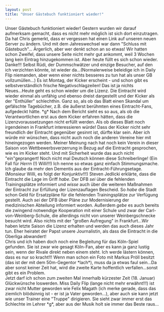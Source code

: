 ```yaml
---
layout: post
title: "Unser Gästebuch funktioniert wieder!"
---
```


Unser Gästebuch funktioniert wieder! Gestern wurden wir darauf aufmerksam gemacht, dass es nicht mehr möglich ist sich dort einzutragen. Da hat Chris gemerkt, dass er vergessen hat einen Link auf unseren neuen Server zu ändern. Und mit dem Jahreswechsel war dann "Schluss mit Gästebuch"... Ärgerlich, aber wer denkt schon an so etwas! Wir hatten schon Zweifel, dass unsere Seite nicht mehr gut ankommt, weil 3 Wochen lang kein Eintrag hinzugekommen ist. Aber heute füllt es sich schon wieder. Danke!!! Selbst Rüdi, der Dummschwätzer und einzige Besucher, auf den ich verzichten könnte, ist wieder da...(Normalerweise beleidige ich in Daily Flip niemanden, aber wenn einer nichts besseres zu tun hat als unser GB vollzumüllen...) Es ist Montag, der Kicker erscheint - und schon gibt es selbstverständlich frische Negativschlagzeilen! Das ist ja nichts Neues...Heute geht es schon wieder um die Lizenz. Die Eintracht wird wieder einmal als unfähig und ebenso dreist dargestellt und der Kicker als der "Enthüller" schlechthin. Ganz so, als ob das Blatt einen Skandal um gefälschte Tagebücher, z.B. die äußerst berühmten eines Eintracht-Fans, aufgedeckt hätte. \*g\* Nach dem Bericht sieht es so aus, als ob die Verantwortlichen erst aus dem Kicker erfahren hätten, dass die Lizenzvoraussetzungen nicht erfüllt werden. Als ob dieses Blatt noch irgendeinen in Frankfurt interessieren würde! Dass der Kicker nicht sehr freundlich der Eintracht gegenüber gesinnt ist, dürfte klar sein. Aber ich würde mir wünschen, dass nicht auch noch die anderen Vereine hier mit hineingezogen werden. Meiner Meinung nach hat noch kein Verein in dieser Saison von Wettbewerbsverzerrung in Bezug auf die Eintracht gesprochen, wie es im Kicker steht. Und mit Sicherheit wurde das auch nicht "ein"geprangert! Noch nicht mal Deutsch können diese Schreiberlinge! (Ein Fall für _Herrn_ (!) Willi!!!) Ich nenne so etwas ganz einfach Stimmungsmache. Ich glaube da mehr den Dementis aus der Eintracht-Führungsetage. (Monsieur Willi, es folgt der Konjunktiv!!!) Steven Jedlicki erklärte, dass die Eintracht die Lage im Griff _habe_. Der DFB _sei_ über die fehlenden Trainingsplätze informiert und _wisse_ auch über die weiteren Maßnahmen der Eintracht zur Erfüllung der Lizenzauflagen Bescheid. So _habe_ die Stadt schon Geld für Ersatzpläne für die fehlenden Trainingsplätze zur Verfügung gestellt. Auch _sei_ der DFB über Pläne zur Modernisierung der medizinischen Abteilung informiert worden. Außerdem _gebe_ es auch bereits die zwingend notwendige Kooperation mit einer Schule und zwar der Carl-von-Weinberg-Schule, die allerdings nicht von unserer Weinbergschnecke besucht wird. Also nichts mit der "großen Aufregung" in Frankfurt...Wir haben letzte Saison die Lizenz erhalten und werden das auch dieses Jahr tun. Eher heiratet der Papst unsere Journalistin, als dass die Eintracht in die Oberliga abwandert!  
Chris und ich haben doch noch eine Begleitung für das Köln-Spiel gefunden. Sie ist zwar wie gesagt Köln-Fan, aber es kann ja ganz lustig sein, wenn der Rivale direkt neben einem steht. Ich werde lästern können, dass es nur so kracht!!! Wenn man schon ein Foto mit Markus Pröll besitzt (das ist der mit dem 50m-Gegentor \*lach\*), muss da ja etwas faul sein...Da aber sonst keiner Zeit hat, wird die zweite Karte hoffentlich verfallen...sonst gibt es ein Problem.  
Jetzt darf ich schon zum zweiten Mal innerhalb kürzester Zeit (18. Januar) Glückwünsche loswerden. Miss Daily Flip (lange nicht mehr erwähnt!!!) ist zwar nicht Mutter geworden wie Felix Magath (ich merke gerade, dass das ziemlich blödsinnig ist - er ist ja Vater geworden...), aber auch sie kann jetzt wie unser Trainer eine "Truppe" dirigieren. Sie sieht zwar immer erst das Schlechte im Lehrer \*g\*, aber aus der Musik holt sie immer das Beste raus...
